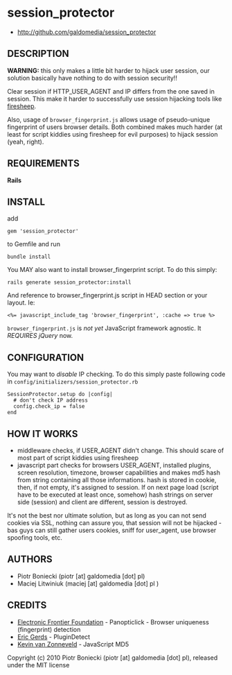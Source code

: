 session_protector
=================

* http://github.com/galdomedia/session_protector

DESCRIPTION
-----------

**WARNING:** this only makes a little bit harder to hijack user session, our solution basically have nothing to do with session security!!


Clear session if HTTP_USER_AGENT and IP differs from the one saved in session. This make it harder to successfully use session hijacking tools like [firesheep](http://codebutler.com/firesheep).

Also, usage of `browser_fingerprint.js` allows usage of pseudo-unique fingerprint of users browser details. Both combined makes much harder (at least for script kiddies using firesheep for evil purposes) to hijack session (yeah, right).

REQUIREMENTS
------------

**Rails**

INSTALL
-------

add

`gem 'session_protector'`

to Gemfile and run

`bundle install`

You MAY also want to install browser_fingerprint script. To do this simply:

`rails generate session_protector:install`

And reference to browser_fingerprint.js script in HEAD section or your layout. Ie:

`<%= javascript_include_tag 'browser_fingerprint', :cache => true %>`
 
`browser_fingerprint.js` is _not yet_ JavaScript framework agnostic. It _REQUIRES jQuery_ now.

CONFIGURATION
-------------

You may want to _disable_ IP checking. To do this simply paste following code in `config/initializers/session_protector.rb`

    SessionProtector.setup do |config|
      # don't check IP address
      config.check_ip = false
    end


HOW IT WORKS
------------

* middleware checks, if USER_AGENT didn't change. This should scare of most part of script kiddies using firesheep
* javascript part checks for browsers USER_AGENT, installed plugins, screen resolution, timezone, browser capabilities and makes md5 hash from string containing all those informations. hash is stored in cookie, then, if not empty, it's assigned to session. If on next page load (script have to be executed at least once, somehow) hash strings on server side (session) and client are different, session is destroyed.

It's not the best nor ultimate solution, but as long as you can not send cookies via SSL, nothing can assure you, that session will not be hijacked - bas guys can still gather users cookies, sniff for user_agent, use browser spoofing tools, etc. 


AUTHORS
-------

*  Piotr Boniecki (piotr [at] galdomedia [dot] pl)
*  Maciej Litwiniuk (maciej [at] galdomedia [dot] pl )


CREDITS
-------

*  [Electronic Frontier Foundation](https://panopticlick.eff.org/) - Panopticlick - Browser uniqueness (fingerprint) detection
*  [Eric Gerds](http://www.pinlady.net/PluginDetect/) - PluginDetect
*  [Kevin van Zonneveld](http://phpjs.org/functions/md5:469) - JavaScript MD5


Copyright (c) 2010 Piotr Boniecki (piotr [at] galdomedia [dot] pl), released under the MIT license
